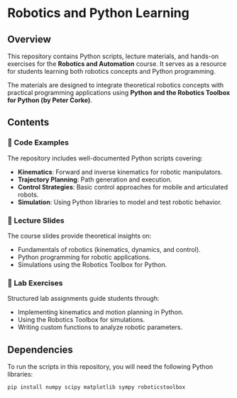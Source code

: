 # Robotics and Python Learning

## Overview
This repository contains Python scripts, lecture materials, and hands-on exercises for the **Robotics and Automation** course. It serves as a resource for students learning both robotics concepts and Python programming.

The materials are designed to integrate theoretical robotics concepts with practical programming applications using **Python and the Robotics Toolbox for Python (by Peter Corke)**.

## Contents
### 📂 Code Examples
The repository includes well-documented Python scripts covering:
- **Kinematics**: Forward and inverse kinematics for robotic manipulators.
- **Trajectory Planning**: Path generation and execution.
- **Control Strategies**: Basic control approaches for mobile and articulated robots.
- **Simulation**: Using Python libraries to model and test robotic behavior.

### 📂 Lecture Slides
The course slides provide theoretical insights on:
- Fundamentals of robotics (kinematics, dynamics, and control).
- Python programming for robotic applications.
- Simulations using the Robotics Toolbox for Python.

### 📂 Lab Exercises
Structured lab assignments guide students through:
- Implementing kinematics and motion planning in Python.
- Using the Robotics Toolbox for simulations.
- Writing custom functions to analyze robotic parameters.

## Dependencies
To run the scripts in this repository, you will need the following Python libraries:
```bash
pip install numpy scipy matplotlib sympy roboticstoolbox
